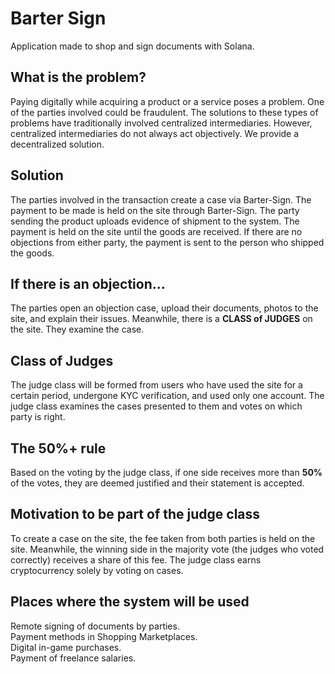 # Barter Sign
Application made to shop and sign documents with Solana.

## What is the problem?
Paying digitally while acquiring a product or a service poses a problem. One of the parties involved could be fraudulent. The solutions to these types of problems have traditionally involved centralized intermediaries. However, centralized intermediaries do not always act objectively. We provide a decentralized solution.

## Solution
The parties involved in the transaction create a case via Barter-Sign. The payment to be made is held on the site through Barter-Sign. The party sending the product uploads evidence of shipment to the system. The payment is held on the site until the goods are received. If there are no objections from either party, the payment is sent to the person who shipped the goods.

## If there is an objection...
The parties open an objection case, upload their documents, photos to the site, and explain their issues. Meanwhile, there is a **CLASS of JUDGES** on the site. They examine the case.

## Class of Judges 
The judge class will be formed from users who have used the site for a certain period, undergone KYC verification, and used only one account. The judge class examines the cases presented to them and votes on which party is right.

## The 50%+ rule
Based on the voting by the judge class, if one side receives more than **50%** of the votes, they are deemed justified and their statement is accepted.

## Motivation to be part of the judge class
To create a case on the site, the fee taken from both parties is held on the site. Meanwhile, the winning side in the majority vote (the judges who voted correctly) receives a share of this fee. The judge class earns cryptocurrency solely by voting on cases.

## Places where the system will be used

Remote signing of documents by parties.  
Payment methods in Shopping Marketplaces.  
Digital in-game purchases.  
Payment of freelance salaries.  
